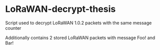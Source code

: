 # LoRaWAN-decrypt-thesis
Script used to decrypt LoRaWAN 1.0.2 packets with the same message counter

Additionally contains 2 stored LoRaWAN packets with message Foo! and Bar!